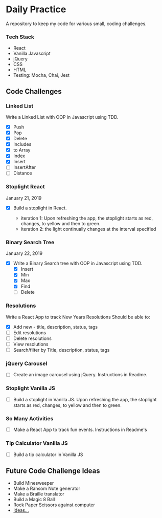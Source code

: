 # Daily Practice

A repository to keep my code for various small, coding challenges.

### Tech Stack

* React
* Vanilla Javascript
* jQuery
* CSS
* HTML
* Testing: Mocha, Chai, Jest

## Code Challenges

### Linked List

Write a Linked List with OOP in Javascript using TDD.
- [X] Push
- [X] Pop
- [X] Delete
- [X] Includes
- [X] to Array
- [X] Index
- [X] Insert
- [ ] InsertAfter
- [ ] Distance

### Stoplight React
January 21, 2019

- [X] Build a stoplight in React. 

    * iteration 1: Upon refreshing the app, the stoplight starts as red, changes, to yellow and then to green.
    * iteration 2: the light continually changes at the interval specified

### Binary Search Tree
January 22, 2019
- [X] Write a Binary Search tree with OOP in Javascript using TDD.
   - [X] Insert
   - [X] Min
   - [X] Max
   - [X] Find
   - [ ] Delete
   
### Resolutions

Write a React App to track New Years Resolutions
Should be able to:

- [X] Add new - title, description, status, tags
- [ ] Edit resolutions
- [ ] Delete resolutions
- [ ] View resolutions
- [ ] Search/filter by Title, description, status, tags

### jQuery Carousel

- [ ] Create an image carousel using jQuery. Instructions in Readme.



### Stoplight Vanilla JS

- [ ] Build a stoplight in Vanilla JS. Upon refreshing the app, the stoplight starts as red, changes, to yellow and then to green.

### So Many Activities

- [ ] Make a React App to track fun events. Instructions in Readme's

### Tip Calculator Vanilla JS

- [ ] Build a tip calculator in Vanilla JS

## Future Code Challenge Ideas
* Build Minesweeper
* Make a Ransom Note generator
* Make a Braille translator
* Build a Magic 8 Ball
* Rock Paper Scissors against computer
* [Ideas...](https://jenniferdewalt.com/)


